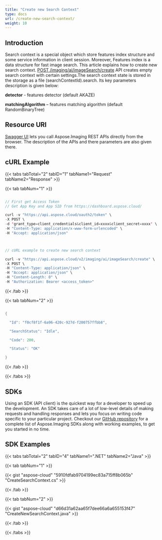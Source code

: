 ```yaml
---
title: "Create new Search Context"
type: docs
url: /create-new-search-context/
weight: 10
---
```


## **Introduction**

Search context is a special object which store features index structure and some service information in client session. Moreover, Features index is a data structure for fast image search. This article explains how to create new search context. [POST /imaging/ai/imageSearch/create](https://apireference.aspose.cloud/imaging/#/SearchContext/CreateImageSearch) API creates empty search context with certain settings.The search context state is stored in the storage as a file (searchContextId).search. Its key parameters description is given below:

**detector** - features detector (default AKAZE)

**matchingAlgorithm** – features matching algorithm (default RandomBinaryTree)

## **Resource URI**

[Swagger UI](https://apireference.aspose.cloud/imaging/#/SearchContext/CreateImageSearch) lets you call Aspose.Imaging REST APIs directly from the browser. The description of the APIs and there parameters are also given there.

## **cURL Example**

{{< tabs tabTotal="2" tabID="1" tabName1="Request" tabName2="Response" >}}

{{< tab tabNum="1" >}}

```java

// First get Access Token
// Get App Key and App SID from https://dashboard.aspose.cloud/

curl -v "https://api.aspose.cloud/oauth2/token" \
-X POST \
-d 'grant_type=client_credentials&client_id=xxxx&client_secret=xxxx' \
-H "Content-Type: application/x-www-form-urlencoded" \
-H "Accept: application/json"



// cURL example to create new search context

curl -v "https://api.aspose.cloud/v2/imaging/ai/imageSearch/create" \
-X POST \
-H "Content-Type: application/json" \
-H "Accept: application/json" \
-H "Content-Length: 0" \
-H "Authorization: Bearer <access_token>"

```

{{< /tab >}}

{{< tab tabNum="2" >}}

```java

{

  "Id": "f0cf8f1f-6a96-420c-927d-f200757ffbb8",

  "SearchStatus": "Idle",

  "Code": 200,

  "Status": "OK"

}

```

{{< /tab >}}

{{< /tabs >}}

## **SDKs**

Using an SDK (API client) is the quickest way for a developer to speed up the development. An SDK takes care of a lot of low-level details of making requests and handling responses and lets you focus on writing code specific to your particular project. Checkout our [GitHub repository](https://github.com/aspose-imaging-cloud) for a complete list of Aspose.Imaging SDKs along with working examples, to get you started in no time.

## **SDK Examples**

{{< tabs tabTotal="2" tabID="4" tabName1=".NET" tabName2="Java" >}}

{{< tab tabNum="1" >}}

{{< gist "aspose-cloud" "5910fdfab9704199ec83a715ff8b065b" "CreateSearchContext.cs" >}}

{{< /tab >}}

{{< tab tabNum="2" >}}

{{< gist "aspose-cloud" "d66d31a62aa65f7dee66a6a655153f47" "CreateNewSearchContext.java" >}}

{{< /tab >}}

{{< /tabs >}}
